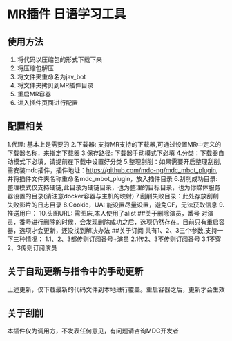 # MR插件 日语学习工具
## 使用方法
1. 将代码以压缩包的形式下载下来
2. 将压缩包解压
3. 将文件夹重命名为jav_bot
4. 将文件夹拷贝到MR插件目录
5. 重启MR容器
6. 进入插件页面进行配置
## 配置相关
1.代理: 基本上是需要的
2.下载器: 支持MR支持的下载器,可通过设置MR中定义的下载器名称，来指定下载器
3.保存路径: 下载器手动模式下必填
4.分类：下载器自动模式下必填，请提前在下载中设置好分类
5.整理刮削：如果需要开启整理刮削,需安装mdc插件，插件地址：https://github.com/mdc-ng/mdc_mbot_plugin, 并将插件文件夹名称重命名mdc_mbot_plugin，放入插件目录
6.刮削成功目录: 整理模式仅支持硬链,此目录为硬链目录，也为整理的目标目录，也为你媒体服务器设置的目录(请注意docker容器与主机的映射)
7.刮削失败目录：此处存放刮削失败影片的日志目录
8.Cookie，UA: 能设置尽量设置，避免CF，无法获取信息
9.推送用户：
10.头图URL: 需图床,本人使用了alist
##关于删除演员，番号
对演员，番号进行删除的时候，会发现删除成功之后，选项仍然存在。目前只有重启容器，选项才会更新，还没找到解决办法
##关于订阅
共有1、2、3三个参数,支持一下三种情况：
1.1、2、3都传则订阅番号+演员
2.1传2、3不传则订阅番号
3.1不穿2、3传则订阅演员
## 关于自动更新与指令中的手动更新
上述更新，仅下载最新的代码文件到本地进行覆盖。重启容器之后，更新才会生效
## 关于刮削
本插件仅为调用方，不发表任何意见，有问题请咨询MDC开发者
